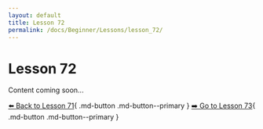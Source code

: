```yaml
---
layout: default
title: Lesson 72
permalink: /docs/Beginner/Lessons/lesson_72/
---
```


# Lesson 72

Content coming soon...

[⬅️ Back to Lesson 71](lesson_71.md){ .md-button .md-button--primary }  [➡️ Go to Lesson 73](lesson_73.md){ .md-button .md-button--primary }
